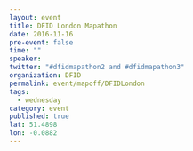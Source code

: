 ```yaml
---
layout: event
title: DFID London Mapathon
date: 2016-11-16
pre-event: false
time: ""
speaker: 
twitter: "#dfidmapathon2 and #dfidmapathon3"
organization: DFID
permalink: event/mapoff/DFIDLondon
tags: 
  - wednesday
category: event
published: true
lat: 51.4898
lon: -0.0882
---
```

